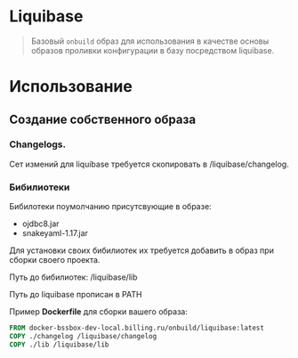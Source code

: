 # Liquibase

> Базовый `onbuild` образ для использования в качестве основы образов проливки конфигурации в базу посредством liquibase.

# Использование

## Создание собственного образа

### Changelogs.
Сет измений для liquibase требуется скопировать в /liquibase/changelog.

### Бибилиотеки

Бибилотеки поумолчанию присутсвующие в образе:
 - ojdbc8.jar
 - snakeyaml-1.17.jar

Для установки своих бибилиотек их требуется добавить в образ при сборки своего проекта.

Путь до бибилиотек: /liquibase/lib

Путь до liquibase прописан в PATH

Пример **Dockerfile** для сборки вашего образа:

```Dockerfile
FROM docker-bssbox-dev-local.billing.ru/onbuild/liquibase:latest
COPY ./changelog /liquibase/changelog
COPY ./lib /liquibase/lib
```
